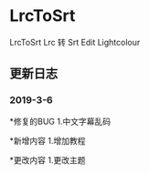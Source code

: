 # LrcToSrt
LrcToSrt Lrc 转 Srt
Edit Lightcolour


## 更新日志

### 2019-3-6

*修复的BUG
1.中文字幕乱码

*新增内容
1.增加教程

*更改内容
1.更改主题
